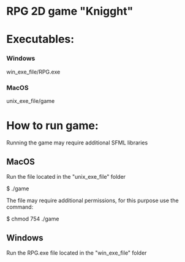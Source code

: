 # RPG 2D game "Knigght"

# Executables:
### Windows

win_exe_file/RPG.exe

### MacOS

unix_exe_file/game

# How to run game:
Running the game may require additional SFML libraries

## MacOS
Run the file located in the "unix_exe_file" folder

$ ./game

The file may require additional permissions, for this purpose use the command:

$ chmod 754 ./game

## Windows
Run the RPG.exe file located in the "win_exe_file" folder



